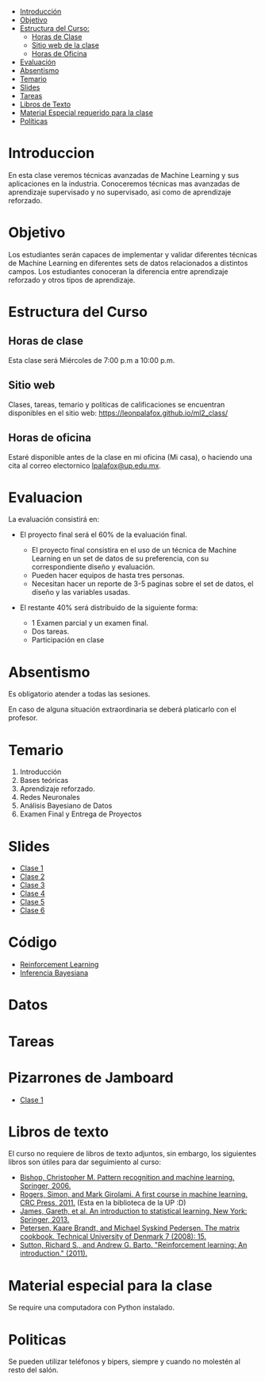 

- [Introducción](#introduccion)
- [Objetivo](#objetivo)
- [Estructura del Curso:](#estrctura-del-curso)
  - [Horas de Clase](#horas-de-clase)
  - [Sitio web de la clase](#sitio-web)
  - [Horas de Oficina](#horas-de-oficina)
- [Evaluación](#evaluacion)
- [Absentismo](#absentismo)
- [Temario](#temario)
- [Slides](#slides)
- [Tareas](#tareas)
- [Libros de Texto](#libros-de-texto)
- [Material Especial requerido para la clase](#material-especial-para-clase)
- [Políticas](#politicas)


# Introduccion

En esta clase veremos técnicas avanzadas de Machine Learning y sus aplicaciones en la industria. Conoceremos técnicas mas avanzadas de aprendizaje supervisado y no supervisado, asi como de aprendizaje reforzado.

# Objetivo

Los estudiantes serán capaces de implementar y validar diferentes técnicas de Machine Learning en diferentes sets de datos relacionados a distintos campos. Los estudiantes conoceran la diferencia entre aprendizaje reforzado y otros tipos de aprendizaje.

# Estructura del Curso

## Horas de clase

Esta clase será Miércoles de 7:00 p.m a 10:00 p.m.

## Sitio web

Clases, tareas, temario y políticas de calificaciones se encuentran disponibles en el sitio web: https://leonpalafox.github.io/ml2_class/

## Horas de oficina

Estaré disponible antes de la clase en mi oficina (Mi casa), o haciendo una cita al correo electornico lpalafox@up.edu.mx.

# Evaluacion

La evaluación consistirá en:

- El proyecto final será el 60% de la evaluación final.
    - El proyecto final consistira en el uso de un técnica de Machine Learning en un set de datos de su preferencia, con su correspondiente diseño y evaluación.
  - Pueden hacer equipos de hasta tres personas.
  - Necesitan hacer un reporte de 3-5 paginas sobre el set de datos, el diseño y las variables usadas.

- El restante 40% será distribuido de la siguiente forma:
  - 1 Examen parcial y un examen final. 
  - Dos tareas.
  - Participación en clase


# Absentismo
Es obligatorio atender a todas las sesiones.

En caso de alguna situación extraordinaria se deberá platicarlo con el profesor.

# Temario

1. Introducción
2. Bases teóricas
3. Aprendizaje reforzado.
4. Redes Neuronales
5. Análisis Bayesiano de Datos
6. Examen Final y Entrega de Proyectos


# Slides

- [Clase 1](https://github.com/leonpalafox/ml2_class/blob/master/Slides/UPML22020_1.pptx)
- [Clase 2](https://github.com/leonpalafox/ml2_class/blob/master/Slides/UPML22020_2.pptx)
- [Clase 3](https://github.com/leonpalafox/ml2_class/blob/master/Slides/UPML22020_3.pptx)
- [Clase 4](https://github.com/leonpalafox/ml2_class/blob/master/Slides/UPML22020_4.pptx)
- [Clase 5](https://github.com/leonpalafox/ml2_class/blob/master/Slides/UPML22020_5.pptx)
- [Clase 6](https://github.com/leonpalafox/ml2_class/blob/master/Slides/UPML22020_6.pptx)


# Código

- [Reinforcement Learning](https://colab.research.google.com/drive/1UqXDKrEKhRX8qRh0Q0k8_UWUvXsSTrJ8)
- [Inferencia Bayesiana](https://colab.research.google.com/drive/12plBBSd1rFwNcNBAhvxd_6HZjfcpSI9F?usp=sharing)

# Datos




# Tareas


# Pizarrones de Jamboard

- [Clase 1](https://jamboard.google.com/d/1R0VUOH8WcOBT1Ys6tJG5hcZR8aYiPOZ9kDh2eTlZQVs/viewer)

# Libros de texto

El curso no requiere de libros de texto adjuntos, sin embargo, los siguientes libros son útiles para dar seguimiento al curso:

- [Bishop, Christopher M. Pattern recognition and machine learning. Springer, 2006.](https://www.microsoft.com/en-us/research/people/cmbishop/prml-book/)
- [Rogers, Simon, and Mark Girolami. A first course in machine learning. CRC Press, 2011.](http://www.dcs.gla.ac.uk/~srogers/firstcourseml/) (Esta en la biblioteca de la UP :D)
- [James, Gareth, et al. An introduction to statistical learning. New York: Springer, 2013.](http://www-bcf.usc.edu/~gareth/ISL/)
- [Petersen, Kaare Brandt, and Michael Syskind Pedersen. The matrix cookbook. Technical University of Denmark 7 (2008): 15.](https://www.math.uwaterloo.ca/~hwolkowi/matrixcookbook.pdf)
- [Sutton, Richard S., and Andrew G. Barto. "Reinforcement learning: An introduction." (2011).](http://incompleteideas.net/book/the-book-2nd.html)


# Material especial para la clase

Se require una computadora con Python instalado.

# Politicas

Se pueden utilizar teléfonos y bipers, siempre y cuando no molestén al resto del salón.




